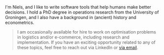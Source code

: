 <!--
.. title: About me
.. slug: index
.. date: 2020-11-23 23:19:57 UTC+01:00
.. updated: 2025-03-07 11:50 UTC+01:00
.. tags: 
.. category: 
.. link: 
.. description: 
.. type: text
-->

I'm Niels, and I like to write software tools that help humans make better decisions.
I hold a PhD degree in operations research from the University of Groningen, and I also have a background in (ancient) history and econometrics.

> I am occasionally available for hire to work on optimisation problems in logistics and/or e-commerce, including research and implementation.
> If you have an exciting opportunity related to any of these topics, feel free to reach out via LinkedIn or [via email](mailto:n.wouda@apium.nl).
